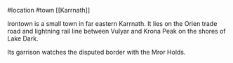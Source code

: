  #location #town [[Karrnath]]

Irontown is a small town in far eastern Karrnath. It lies on the Orien trade road and lightning rail line between Vulyar and Krona Peak on the shores of Lake Dark.

Its garrison watches the disputed border with the Mror Holds.
